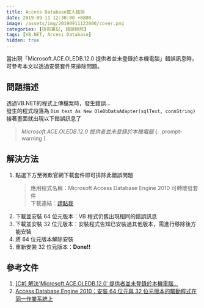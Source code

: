 ```yaml
---
title: Access Database載入錯誤
date: 2019-09-11 12:30:00 +0800
image: /assets/img/20190911123000/cover.png
categories: [技術筆記, 錯誤排除]
tags: [VB.NET, Access Database]
hidden: true
---
```


當出現「Microsoft.ACE.OLEDB.12.0 提供者並未登錄於本機電腦」錯誤訊息時，可參考本文以透過安裝套件來排除問題。

## 問題描述

透過VB.NET的程式上傳檔案時，發生錯誤…\
發生的程式段落為 `Dim test As New OleDbDataAdapter(sqlText, connString)`\
接著畫面就出現以下錯誤訊息了

> _Microsoft.ACE.OLEDB.12.0 提供者並未登錄於本機電腦_
{: .prompt-warning }

## 解決方法
1. 點選下方至微軟官網下載套件即可排除此錯誤問題
    > 應用程式名稱：Microsoft Access Database Engine 2010 可轉散發套件\
    > 下載連結：[請點我](https://www.microsoft.com/zh-tw/download/details.aspx?id=13255)
2. 下載並安裝 64 位元版本：VB 程式仍舊出現相同的錯誤訊息
3. 下載並安裝 32 位元版本：安裝程式告知已安裝過其他版本，需進行移除後方能安裝
4. 將 64 位元版本解除安裝
5. 重新安裝 32 位元版本：**Done!!**

## 參考文件
1. [[C#] 解決’Microsoft.ACE.OLEDB.12.0′ 提供者並未登錄於本機電腦…](https://dotblogs.com.tw/dragoncancer/2016/03/31/102924)
2. [Access Database Engine 2010：安裝 64 位元與 32 位元版本的驅動程式在同一作業系統上](http://sharedderrick.blogspot.com/2013/04/access-database-engine-2010-64-32.html)